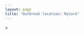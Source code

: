 ```yaml
---
layout: page
title: "Outbreak location: Mysore"
---
```

<div id="mapid">
<script src="https://buda-magenta.github.io/hazard_map/load_map.js"></script>
><script>
var marker_outbreak = L.marker([12.305183, 76.655361],{"autoPan": true}).addTo(map); marker_outbreak.bindTooltip("Mysore").openTooltip();

var circle_1 = L.circle([12.979120, 77.591300], {"pane": "markerPane", "color": "red", "fill": true, "fillOpacity": 0.2, "fillRule": "evenodd", "lineCap": "round", "lineJoin": "round", "opacity": 1.0, "radius": 874688, "stroke": true, "weight": 2}).addTo(map);
circle_1.bindTooltip("Bangalore<br>rank: 1<br>hazard index: 0.218672")

var circle_2 = L.circle([13.007082, 76.099270], {"pane": "markerPane", "color": "red", "fill": true, "fillOpacity": 0.2, "fillRule": "evenodd", "lineCap": "round", "lineJoin": "round", "opacity": 1.0, "radius": 115937, "stroke": true, "weight": 2}).addTo(map);
circle_2.bindTooltip("Hassan<br>rank: 2<br>hazard index: 0.028984")

var circle_3 = L.circle([13.932609, 75.574978], {"pane": "markerPane", "color": "red", "fill": true, "fillOpacity": 0.2, "fillRule": "evenodd", "lineCap": "round", "lineJoin": "round", "opacity": 1.0, "radius": 64128, "stroke": true, "weight": 2}).addTo(map);
circle_3.bindTooltip("Shimoga<br>rank: 3<br>hazard index: 0.016032")

var circle_4 = L.circle([11.258608, 75.778874], {"pane": "markerPane", "color": "red", "fill": true, "fillOpacity": 0.2, "fillRule": "evenodd", "lineCap": "round", "lineJoin": "round", "opacity": 1.0, "radius": 40302, "stroke": true, "weight": 2}).addTo(map);
circle_4.bindTooltip("Kozhikode<br>rank: 4<br>hazard index: 0.010076")

var circle_5 = L.circle([13.083694, 80.270186], {"pane": "markerPane", "color": "red", "fill": true, "fillOpacity": 0.2, "fillRule": "evenodd", "lineCap": "round", "lineJoin": "round", "opacity": 1.0, "radius": 35771, "stroke": true, "weight": 2}).addTo(map);
circle_5.bindTooltip("Chennai<br>rank: 5<br>hazard index: 0.008943")

var circle_6 = L.circle([20.166670, 79.172114], {"pane": "markerPane", "color": "red", "fill": true, "fillOpacity": 0.2, "fillRule": "evenodd", "lineCap": "round", "lineJoin": "round", "opacity": 1.0, "radius": 29987, "stroke": true, "weight": 2}).addTo(map);
circle_6.bindTooltip("Bhadravati<br>rank: 6<br>hazard index: 0.007497")

var circle_7 = L.circle([15.351838, 75.137985], {"pane": "markerPane", "color": "red", "fill": true, "fillOpacity": 0.2, "fillRule": "evenodd", "lineCap": "round", "lineJoin": "round", "opacity": 1.0, "radius": 27012, "stroke": true, "weight": 2}).addTo(map);
circle_7.bindTooltip("Hubli<br>rank: 7<br>hazard index: 0.006753")

var circle_8 = L.circle([11.001812, 76.962842], {"pane": "markerPane", "color": "red", "fill": true, "fillOpacity": 0.2, "fillRule": "evenodd", "lineCap": "round", "lineJoin": "round", "opacity": 1.0, "radius": 25938, "stroke": true, "weight": 2}).addTo(map);
circle_8.bindTooltip("Coimbatore<br>rank: 8<br>hazard index: 0.006485")

var circle_9 = L.circle([13.340077, 77.100621], {"pane": "markerPane", "color": "red", "fill": true, "fillOpacity": 0.2, "fillRule": "evenodd", "lineCap": "round", "lineJoin": "round", "opacity": 1.0, "radius": 22351, "stroke": true, "weight": 2}).addTo(map);
circle_9.bindTooltip("Tumkur<br>rank: 9<br>hazard index: 0.005588")

var circle_10 = L.circle([11.664300, 78.146000], {"pane": "markerPane", "color": "red", "fill": true, "fillOpacity": 0.2, "fillRule": "evenodd", "lineCap": "round", "lineJoin": "round", "opacity": 1.0, "radius": 21796, "stroke": true, "weight": 2}).addTo(map);
circle_10.bindTooltip("Salem<br>rank: 10<br>hazard index: 0.005449")

var circle_11 = L.circle([11.876225, 75.373804], {"pane": "markerPane", "color": "red", "fill": true, "fillOpacity": 0.2, "fillRule": "evenodd", "lineCap": "round", "lineJoin": "round", "opacity": 1.0, "radius": 21565, "stroke": true, "weight": 2}).addTo(map);
circle_11.bindTooltip("Kannur<br>rank: 11<br>hazard index: 0.005391")

var circle_12 = L.circle([11.101781, 77.345192], {"pane": "markerPane", "color": "red", "fill": true, "fillOpacity": 0.2, "fillRule": "evenodd", "lineCap": "round", "lineJoin": "round", "opacity": 1.0, "radius": 18275, "stroke": true, "weight": 2}).addTo(map);
circle_12.bindTooltip("Tiruppur<br>rank: 12<br>hazard index: 0.004569")

var circle_13 = L.circle([28.651718, 77.221939], {"pane": "markerPane", "color": "red", "fill": true, "fillOpacity": 0.2, "fillRule": "evenodd", "lineCap": "round", "lineJoin": "round", "opacity": 1.0, "radius": 17869, "stroke": true, "weight": 2}).addTo(map);
circle_13.bindTooltip("Delhi<br>rank: 13<br>hazard index: 0.004467")

var circle_14 = L.circle([14.466127, 75.920636], {"pane": "markerPane", "color": "red", "fill": true, "fillOpacity": 0.2, "fillRule": "evenodd", "lineCap": "round", "lineJoin": "round", "opacity": 1.0, "radius": 15377, "stroke": true, "weight": 2}).addTo(map);
circle_14.bindTooltip("Davanagere<br>rank: 14<br>hazard index: 0.003844")

var circle_15 = L.circle([19.075990, 72.877393], {"pane": "markerPane", "color": "red", "fill": true, "fillOpacity": 0.2, "fillRule": "evenodd", "lineCap": "round", "lineJoin": "round", "opacity": 1.0, "radius": 14799, "stroke": true, "weight": 2}).addTo(map);
circle_15.bindTooltip("Mumbai<br>rank: 15<br>hazard index: 0.003700")

var circle_16 = L.circle([12.869810, 74.843008], {"pane": "markerPane", "color": "red", "fill": true, "fillOpacity": 0.2, "fillRule": "evenodd", "lineCap": "round", "lineJoin": "round", "opacity": 1.0, "radius": 14033, "stroke": true, "weight": 2}).addTo(map);
circle_16.bindTooltip("Mangalore<br>rank: 16<br>hazard index: 0.003508")

var circle_17 = L.circle([12.523889, 76.896196], {"pane": "markerPane", "color": "red", "fill": true, "fillOpacity": 0.2, "fillRule": "evenodd", "lineCap": "round", "lineJoin": "round", "opacity": 1.0, "radius": 13744, "stroke": true, "weight": 2}).addTo(map);
circle_17.bindTooltip("Mandya<br>rank: 17<br>hazard index: 0.003436")

var circle_18 = L.circle([17.388786, 78.461065], {"pane": "markerPane", "color": "red", "fill": true, "fillOpacity": 0.2, "fillRule": "evenodd", "lineCap": "round", "lineJoin": "round", "opacity": 1.0, "radius": 13061, "stroke": true, "weight": 2}).addTo(map);
circle_18.bindTooltip("Hyderabad<br>rank: 18<br>hazard index: 0.003265")

var circle_19 = L.circle([13.318014, 75.773874], {"pane": "markerPane", "color": "red", "fill": true, "fillOpacity": 0.2, "fillRule": "evenodd", "lineCap": "round", "lineJoin": "round", "opacity": 1.0, "radius": 11985, "stroke": true, "weight": 2}).addTo(map);
circle_19.bindTooltip("Chikmagalur<br>rank: 19<br>hazard index: 0.002996")

var circle_20 = L.circle([12.955100, 78.269900], {"pane": "markerPane", "color": "red", "fill": true, "fillOpacity": 0.2, "fillRule": "evenodd", "lineCap": "round", "lineJoin": "round", "opacity": 1.0, "radius": 11114, "stroke": true, "weight": 2}).addTo(map);
circle_20.bindTooltip("Robertson Pet<br>rank: 20<br>hazard index: 0.002779")

var circle_21 = L.circle([17.849907, 75.276320], {"pane": "markerPane", "color": "red", "fill": true, "fillOpacity": 0.2, "fillRule": "evenodd", "lineCap": "round", "lineJoin": "round", "opacity": 1.0, "radius": 10682, "stroke": true, "weight": 2}).addTo(map);
circle_21.bindTooltip("Solapur<br>rank: 21<br>hazard index: 0.002671")

var circle_22 = L.circle([10.787898, 76.474087], {"pane": "markerPane", "color": "red", "fill": true, "fillOpacity": 0.2, "fillRule": "evenodd", "lineCap": "round", "lineJoin": "round", "opacity": 1.0, "radius": 10044, "stroke": true, "weight": 2}).addTo(map);
circle_22.bindTooltip("Palakkad<br>rank: 22<br>hazard index: 0.002511")

var circle_23 = L.circle([22.541418, 88.357691], {"pane": "markerPane", "color": "red", "fill": true, "fillOpacity": 0.2, "fillRule": "evenodd", "lineCap": "round", "lineJoin": "round", "opacity": 1.0, "radius": 8866, "stroke": true, "weight": 2}).addTo(map);
circle_23.bindTooltip("Kolkata<br>rank: 23<br>hazard index: 0.002217")

var circle_24 = L.circle([12.732884, 77.830948], {"pane": "markerPane", "color": "red", "fill": true, "fillOpacity": 0.2, "fillRule": "evenodd", "lineCap": "round", "lineJoin": "round", "opacity": 1.0, "radius": 7463, "stroke": true, "weight": 2}).addTo(map);
circle_24.bindTooltip("Hosur<br>rank: 24<br>hazard index: 0.001866")

var circle_25 = L.circle([18.521428, 73.854454], {"pane": "markerPane", "color": "red", "fill": true, "fillOpacity": 0.2, "fillRule": "evenodd", "lineCap": "round", "lineJoin": "round", "opacity": 1.0, "radius": 6926, "stroke": true, "weight": 2}).addTo(map);
circle_25.bindTooltip("Pune<br>rank: 25<br>hazard index: 0.001732")

var circle_26 = L.circle([13.137000, 78.133961], {"pane": "markerPane", "color": "red", "fill": true, "fillOpacity": 0.2, "fillRule": "evenodd", "lineCap": "round", "lineJoin": "round", "opacity": 1.0, "radius": 5731, "stroke": true, "weight": 2}).addTo(map);
circle_26.bindTooltip("Kolar<br>rank: 26<br>hazard index: 0.001433")

var circle_27 = L.circle([13.826383, 77.493772], {"pane": "markerPane", "color": "red", "fill": true, "fillOpacity": 0.2, "fillRule": "evenodd", "lineCap": "round", "lineJoin": "round", "opacity": 1.0, "radius": 5176, "stroke": true, "weight": 2}).addTo(map);
circle_27.bindTooltip("Hindupur<br>rank: 27<br>hazard index: 0.001294")

var circle_28 = L.circle([11.369204, 77.676627], {"pane": "markerPane", "color": "red", "fill": true, "fillOpacity": 0.2, "fillRule": "evenodd", "lineCap": "round", "lineJoin": "round", "opacity": 1.0, "radius": 4819, "stroke": true, "weight": 2}).addTo(map);
circle_28.bindTooltip("Erode<br>rank: 28<br>hazard index: 0.001205")

var circle_29 = L.circle([23.021624, 72.579707], {"pane": "markerPane", "color": "red", "fill": true, "fillOpacity": 0.2, "fillRule": "evenodd", "lineCap": "round", "lineJoin": "round", "opacity": 1.0, "radius": 4653, "stroke": true, "weight": 2}).addTo(map);
circle_29.bindTooltip("Ahmedabad<br>rank: 29<br>hazard index: 0.001163")

var circle_30 = L.circle([10.525626, 76.213254], {"pane": "markerPane", "color": "red", "fill": true, "fillOpacity": 0.2, "fillRule": "evenodd", "lineCap": "round", "lineJoin": "round", "opacity": 1.0, "radius": 4134, "stroke": true, "weight": 2}).addTo(map);
circle_30.bindTooltip("Thrissur<br>rank: 30<br>hazard index: 0.001034")

var circle_31 = L.circle([9.931308, 76.267414], {"pane": "markerPane", "color": "red", "fill": true, "fillOpacity": 0.2, "fillRule": "evenodd", "lineCap": "round", "lineJoin": "round", "opacity": 1.0, "radius": 4098, "stroke": true, "weight": 2}).addTo(map);
circle_31.bindTooltip("Kochi<br>rank: 31<br>hazard index: 0.001025")

var circle_32 = L.circle([16.508759, 80.618510], {"pane": "markerPane", "color": "red", "fill": true, "fillOpacity": 0.2, "fillRule": "evenodd", "lineCap": "round", "lineJoin": "round", "opacity": 1.0, "radius": 3926, "stroke": true, "weight": 2}).addTo(map);
circle_32.bindTooltip("Vijayawada<br>rank: 32<br>hazard index: 0.000982")

var circle_33 = L.circle([17.723128, 83.301284], {"pane": "markerPane", "color": "red", "fill": true, "fillOpacity": 0.2, "fillRule": "evenodd", "lineCap": "round", "lineJoin": "round", "opacity": 1.0, "radius": 3889, "stroke": true, "weight": 2}).addTo(map);
circle_33.bindTooltip("Visakhapatnam<br>rank: 33<br>hazard index: 0.000972")

var circle_34 = L.circle([14.654623, 77.556260], {"pane": "markerPane", "color": "red", "fill": true, "fillOpacity": 0.2, "fillRule": "evenodd", "lineCap": "round", "lineJoin": "round", "opacity": 1.0, "radius": 3799, "stroke": true, "weight": 2}).addTo(map);
circle_34.bindTooltip("Anantapur<br>rank: 34<br>hazard index: 0.000950")

var circle_35 = L.circle([14.625888, 75.635724], {"pane": "markerPane", "color": "red", "fill": true, "fillOpacity": 0.2, "fillRule": "evenodd", "lineCap": "round", "lineJoin": "round", "opacity": 1.0, "radius": 3731, "stroke": true, "weight": 2}).addTo(map);
circle_35.bindTooltip("Ranibennur<br>rank: 35<br>hazard index: 0.000933")

var circle_36 = L.circle([9.926115, 78.114098], {"pane": "markerPane", "color": "red", "fill": true, "fillOpacity": 0.2, "fillRule": "evenodd", "lineCap": "round", "lineJoin": "round", "opacity": 1.0, "radius": 3598, "stroke": true, "weight": 2}).addTo(map);
circle_36.bindTooltip("Madurai<br>rank: 36<br>hazard index: 0.000900")

var circle_37 = L.circle([15.398403, 73.812918], {"pane": "markerPane", "color": "red", "fill": true, "fillOpacity": 0.2, "fillRule": "evenodd", "lineCap": "round", "lineJoin": "round", "opacity": 1.0, "radius": 3548, "stroke": true, "weight": 2}).addTo(map);
circle_37.bindTooltip("Vasco Da Gama<br>rank: 37<br>hazard index: 0.000887")

var circle_38 = L.circle([20.266777, 85.843559], {"pane": "markerPane", "color": "red", "fill": true, "fillOpacity": 0.2, "fillRule": "evenodd", "lineCap": "round", "lineJoin": "round", "opacity": 1.0, "radius": 3492, "stroke": true, "weight": 2}).addTo(map);
circle_38.bindTooltip("Bhubaneswar<br>rank: 38<br>hazard index: 0.000873")

var circle_39 = L.circle([18.793568, 80.815939], {"pane": "markerPane", "color": "red", "fill": true, "fillOpacity": 0.2, "fillRule": "evenodd", "lineCap": "round", "lineJoin": "round", "opacity": 1.0, "radius": 3431, "stroke": true, "weight": 2}).addTo(map);
circle_39.bindTooltip("Bijapur<br>rank: 39<br>hazard index: 0.000858")

var circle_40 = L.circle([10.804973, 78.687030], {"pane": "markerPane", "color": "red", "fill": true, "fillOpacity": 0.2, "fillRule": "evenodd", "lineCap": "round", "lineJoin": "round", "opacity": 1.0, "radius": 3066, "stroke": true, "weight": 2}).addTo(map);
circle_40.bindTooltip("Tiruchirappalli<br>rank: 40<br>hazard index: 0.000767")

var circle_41 = L.circle([8.576971, 77.050125], {"pane": "markerPane", "color": "red", "fill": true, "fillOpacity": 0.2, "fillRule": "evenodd", "lineCap": "round", "lineJoin": "round", "opacity": 1.0, "radius": 2910, "stroke": true, "weight": 2}).addTo(map);
circle_41.bindTooltip("Thiruvananthapuram<br>rank: 41<br>hazard index: 0.000728")

var circle_42 = L.circle([21.149813, 79.082056], {"pane": "markerPane", "color": "red", "fill": true, "fillOpacity": 0.2, "fillRule": "evenodd", "lineCap": "round", "lineJoin": "round", "opacity": 1.0, "radius": 2323, "stroke": true, "weight": 2}).addTo(map);
circle_42.bindTooltip("Nagpur<br>rank: 42<br>hazard index: 0.000581")

var circle_43 = L.circle([14.226644, 76.400512], {"pane": "markerPane", "color": "red", "fill": true, "fillOpacity": 0.2, "fillRule": "evenodd", "lineCap": "round", "lineJoin": "round", "opacity": 1.0, "radius": 2319, "stroke": true, "weight": 2}).addTo(map);
circle_43.bindTooltip("Chitradurga<br>rank: 43<br>hazard index: 0.000580")

var circle_44 = L.circle([21.170200, 72.831100], {"pane": "markerPane", "color": "red", "fill": true, "fillOpacity": 0.2, "fillRule": "evenodd", "lineCap": "round", "lineJoin": "round", "opacity": 1.0, "radius": 2300, "stroke": true, "weight": 2}).addTo(map);
circle_44.bindTooltip("Surat<br>rank: 44<br>hazard index: 0.000575")

var circle_45 = L.circle([14.422347, 77.720069], {"pane": "markerPane", "color": "red", "fill": true, "fillOpacity": 0.2, "fillRule": "evenodd", "lineCap": "round", "lineJoin": "round", "opacity": 1.0, "radius": 2263, "stroke": true, "weight": 2}).addTo(map);
circle_45.bindTooltip("Dharmavaram<br>rank: 45<br>hazard index: 0.000566")

var circle_46 = L.circle([15.857267, 74.506934], {"pane": "markerPane", "color": "red", "fill": true, "fillOpacity": 0.2, "fillRule": "evenodd", "lineCap": "round", "lineJoin": "round", "opacity": 1.0, "radius": 2223, "stroke": true, "weight": 2}).addTo(map);
circle_46.bindTooltip("Belgaum<br>rank: 46<br>hazard index: 0.000556")

var circle_47 = L.circle([17.166667, 77.083333], {"pane": "markerPane", "color": "red", "fill": true, "fillOpacity": 0.2, "fillRule": "evenodd", "lineCap": "round", "lineJoin": "round", "opacity": 1.0, "radius": 2113, "stroke": true, "weight": 2}).addTo(map);
circle_47.bindTooltip("Gulbarga<br>rank: 47<br>hazard index: 0.000528")

var circle_48 = L.circle([26.838100, 80.934600], {"pane": "markerPane", "color": "red", "fill": true, "fillOpacity": 0.2, "fillRule": "evenodd", "lineCap": "round", "lineJoin": "round", "opacity": 1.0, "radius": 2105, "stroke": true, "weight": 2}).addTo(map);
circle_48.bindTooltip("Lucknow<br>rank: 48<br>hazard index: 0.000526")

var circle_49 = L.circle([15.143395, 76.919388], {"pane": "markerPane", "color": "red", "fill": true, "fillOpacity": 0.2, "fillRule": "evenodd", "lineCap": "round", "lineJoin": "round", "opacity": 1.0, "radius": 2100, "stroke": true, "weight": 2}).addTo(map);
circle_49.bindTooltip("Bellary<br>rank: 49<br>hazard index: 0.000525")

var circle_50 = L.circle([26.915458, 75.818982], {"pane": "markerPane", "color": "red", "fill": true, "fillOpacity": 0.2, "fillRule": "evenodd", "lineCap": "round", "lineJoin": "round", "opacity": 1.0, "radius": 2039, "stroke": true, "weight": 2}).addTo(map);
circle_50.bindTooltip("Jaipur<br>rank: 50<br>hazard index: 0.000510")

var circle_51 = L.circle([13.160105, 79.155551], {"pane": "markerPane", "color": "red", "fill": true, "fillOpacity": 0.2, "fillRule": "evenodd", "lineCap": "round", "lineJoin": "round", "opacity": 1.0, "radius": 1943, "stroke": true, "weight": 2}).addTo(map);
circle_51.bindTooltip("Chittoor<br>rank: 51<br>hazard index: 0.000486")

var circle_52 = L.circle([15.426365, 75.630079], {"pane": "markerPane", "color": "red", "fill": true, "fillOpacity": 0.2, "fillRule": "evenodd", "lineCap": "round", "lineJoin": "round", "opacity": 1.0, "radius": 1878, "stroke": true, "weight": 2}).addTo(map);
circle_52.bindTooltip("Gadag<br>rank: 52<br>hazard index: 0.000470")

var circle_53 = L.circle([26.180598, 91.753943], {"pane": "markerPane", "color": "red", "fill": true, "fillOpacity": 0.2, "fillRule": "evenodd", "lineCap": "round", "lineJoin": "round", "opacity": 1.0, "radius": 1859, "stroke": true, "weight": 2}).addTo(map);
circle_53.bindTooltip("Guwahati<br>rank: 53<br>hazard index: 0.000465")

var circle_54 = L.circle([25.609324, 85.123525], {"pane": "markerPane", "color": "red", "fill": true, "fillOpacity": 0.2, "fillRule": "evenodd", "lineCap": "round", "lineJoin": "round", "opacity": 1.0, "radius": 1854, "stroke": true, "weight": 2}).addTo(map);
circle_54.bindTooltip("Patna<br>rank: 54<br>hazard index: 0.000464")

var circle_55 = L.circle([12.794811, 79.000641], {"pane": "markerPane", "color": "red", "fill": true, "fillOpacity": 0.2, "fillRule": "evenodd", "lineCap": "round", "lineJoin": "round", "opacity": 1.0, "radius": 1788, "stroke": true, "weight": 2}).addTo(map);
circle_55.bindTooltip("Vellore<br>rank: 55<br>hazard index: 0.000447")

var circle_56 = L.circle([13.573260, 78.479146], {"pane": "markerPane", "color": "red", "fill": true, "fillOpacity": 0.2, "fillRule": "evenodd", "lineCap": "round", "lineJoin": "round", "opacity": 1.0, "radius": 1629, "stroke": true, "weight": 2}).addTo(map);
circle_56.bindTooltip("Madanapalle<br>rank: 56<br>hazard index: 0.000407")

var circle_57 = L.circle([12.792907, 78.699917], {"pane": "markerPane", "color": "red", "fill": true, "fillOpacity": 0.2, "fillRule": "evenodd", "lineCap": "round", "lineJoin": "round", "opacity": 1.0, "radius": 1496, "stroke": true, "weight": 2}).addTo(map);
circle_57.bindTooltip("Ambur<br>rank: 57<br>hazard index: 0.000374")

var circle_58 = L.circle([13.631637, 79.423171], {"pane": "markerPane", "color": "red", "fill": true, "fillOpacity": 0.2, "fillRule": "evenodd", "lineCap": "round", "lineJoin": "round", "opacity": 1.0, "radius": 1495, "stroke": true, "weight": 2}).addTo(map);
circle_58.bindTooltip("Tirupati<br>rank: 58<br>hazard index: 0.000374")

var circle_59 = L.circle([22.720362, 75.868200], {"pane": "markerPane", "color": "red", "fill": true, "fillOpacity": 0.2, "fillRule": "evenodd", "lineCap": "round", "lineJoin": "round", "opacity": 1.0, "radius": 1486, "stroke": true, "weight": 2}).addTo(map);
circle_59.bindTooltip("Indore<br>rank: 59<br>hazard index: 0.000372")

var circle_60 = L.circle([25.531031, 78.652689], {"pane": "markerPane", "color": "red", "fill": true, "fillOpacity": 0.2, "fillRule": "evenodd", "lineCap": "round", "lineJoin": "round", "opacity": 1.0, "radius": 1427, "stroke": true, "weight": 2}).addTo(map);
circle_60.bindTooltip("Jhansi<br>rank: 60<br>hazard index: 0.000357")

var circle_61 = L.circle([23.370035, 85.325013], {"pane": "markerPane", "color": "red", "fill": true, "fillOpacity": 0.2, "fillRule": "evenodd", "lineCap": "round", "lineJoin": "round", "opacity": 1.0, "radius": 1393, "stroke": true, "weight": 2}).addTo(map);
circle_61.bindTooltip("Ranchi<br>rank: 61<br>hazard index: 0.000348")

var circle_62 = L.circle([12.227213, 79.070156], {"pane": "markerPane", "color": "red", "fill": true, "fillOpacity": 0.2, "fillRule": "evenodd", "lineCap": "round", "lineJoin": "round", "opacity": 1.0, "radius": 1242, "stroke": true, "weight": 2}).addTo(map);
circle_62.bindTooltip("Tiruvannamalai<br>rank: 62<br>hazard index: 0.000311")

var circle_63 = L.circle([16.185317, 75.696792], {"pane": "markerPane", "color": "red", "fill": true, "fillOpacity": 0.2, "fillRule": "evenodd", "lineCap": "round", "lineJoin": "round", "opacity": 1.0, "radius": 1178, "stroke": true, "weight": 2}).addTo(map);
circle_63.bindTooltip("Bagalkot<br>rank: 63<br>hazard index: 0.000295")

var circle_64 = L.circle([15.119651, 77.455290], {"pane": "markerPane", "color": "red", "fill": true, "fillOpacity": 0.2, "fillRule": "evenodd", "lineCap": "round", "lineJoin": "round", "opacity": 1.0, "radius": 1136, "stroke": true, "weight": 2}).addTo(map);
circle_64.bindTooltip("Guntakal<br>rank: 64<br>hazard index: 0.000284")

var circle_65 = L.circle([16.850253, 74.594888], {"pane": "markerPane", "color": "red", "fill": true, "fillOpacity": 0.2, "fillRule": "evenodd", "lineCap": "round", "lineJoin": "round", "opacity": 1.0, "radius": 1100, "stroke": true, "weight": 2}).addTo(map);
circle_65.bindTooltip("Sangli<br>rank: 65<br>hazard index: 0.000275")

var circle_66 = L.circle([8.887951, 76.595501], {"pane": "markerPane", "color": "red", "fill": true, "fillOpacity": 0.2, "fillRule": "evenodd", "lineCap": "round", "lineJoin": "round", "opacity": 1.0, "radius": 1063, "stroke": true, "weight": 2}).addTo(map);
circle_66.bindTooltip("Kollam<br>rank: 66<br>hazard index: 0.000266")

var circle_67 = L.circle([16.083333, 77.166667], {"pane": "markerPane", "color": "red", "fill": true, "fillOpacity": 0.2, "fillRule": "evenodd", "lineCap": "round", "lineJoin": "round", "opacity": 1.0, "radius": 997, "stroke": true, "weight": 2}).addTo(map);
circle_67.bindTooltip("Raichur<br>rank: 67<br>hazard index: 0.000249")

var circle_68 = L.circle([25.438130, 81.833800], {"pane": "markerPane", "color": "red", "fill": true, "fillOpacity": 0.2, "fillRule": "evenodd", "lineCap": "round", "lineJoin": "round", "opacity": 1.0, "radius": 979, "stroke": true, "weight": 2}).addTo(map);
circle_68.bindTooltip("Allahabad<br>rank: 68<br>hazard index: 0.000245")

var circle_69 = L.circle([19.194329, 72.970178], {"pane": "markerPane", "color": "red", "fill": true, "fillOpacity": 0.2, "fillRule": "evenodd", "lineCap": "round", "lineJoin": "round", "opacity": 1.0, "radius": 971, "stroke": true, "weight": 2}).addTo(map);
circle_69.bindTooltip("Thane<br>rank: 69<br>hazard index: 0.000243")

var circle_70 = L.circle([23.160894, 79.949770], {"pane": "markerPane", "color": "red", "fill": true, "fillOpacity": 0.2, "fillRule": "evenodd", "lineCap": "round", "lineJoin": "round", "opacity": 1.0, "radius": 924, "stroke": true, "weight": 2}).addTo(map);
circle_70.bindTooltip("Jabalpur<br>rank: 70<br>hazard index: 0.000231")

var circle_71 = L.circle([15.266493, 76.387230], {"pane": "markerPane", "color": "red", "fill": true, "fillOpacity": 0.2, "fillRule": "evenodd", "lineCap": "round", "lineJoin": "round", "opacity": 1.0, "radius": 909, "stroke": true, "weight": 2}).addTo(map);
circle_71.bindTooltip("Hospet<br>rank: 71<br>hazard index: 0.000227")

var circle_72 = L.circle([17.005045, 81.780473], {"pane": "markerPane", "color": "red", "fill": true, "fillOpacity": 0.2, "fillRule": "evenodd", "lineCap": "round", "lineJoin": "round", "opacity": 1.0, "radius": 871, "stroke": true, "weight": 2}).addTo(map);
circle_72.bindTooltip("Rajahmundry<br>rank: 72<br>hazard index: 0.000218")

var circle_73 = L.circle([25.335649, 83.007629], {"pane": "markerPane", "color": "red", "fill": true, "fillOpacity": 0.2, "fillRule": "evenodd", "lineCap": "round", "lineJoin": "round", "opacity": 1.0, "radius": 861, "stroke": true, "weight": 2}).addTo(map);
circle_73.bindTooltip("Varanasi<br>rank: 73<br>hazard index: 0.000215")

var circle_74 = L.circle([22.297314, 73.194257], {"pane": "markerPane", "color": "red", "fill": true, "fillOpacity": 0.2, "fillRule": "evenodd", "lineCap": "round", "lineJoin": "round", "opacity": 1.0, "radius": 859, "stroke": true, "weight": 2}).addTo(map);
circle_74.bindTooltip("Vadodara<br>rank: 74<br>hazard index: 0.000215")

var circle_75 = L.circle([30.733442, 76.779714], {"pane": "markerPane", "color": "red", "fill": true, "fillOpacity": 0.2, "fillRule": "evenodd", "lineCap": "round", "lineJoin": "round", "opacity": 1.0, "radius": 843, "stroke": true, "weight": 2}).addTo(map);
circle_75.bindTooltip("Chandigarh<br>rank: 75<br>hazard index: 0.000211")

var circle_76 = L.circle([8.805260, 78.145274], {"pane": "markerPane", "color": "red", "fill": true, "fillOpacity": 0.2, "fillRule": "evenodd", "lineCap": "round", "lineJoin": "round", "opacity": 1.0, "radius": 839, "stroke": true, "weight": 2}).addTo(map);
circle_76.bindTooltip("Thoothukudi<br>rank: 76<br>hazard index: 0.000210")

var circle_77 = L.circle([16.291519, 80.454159], {"pane": "markerPane", "color": "red", "fill": true, "fillOpacity": 0.2, "fillRule": "evenodd", "lineCap": "round", "lineJoin": "round", "opacity": 1.0, "radius": 818, "stroke": true, "weight": 2}).addTo(map);
circle_77.bindTooltip("Guntur<br>rank: 77<br>hazard index: 0.000205")

var circle_78 = L.circle([10.786027, 79.138150], {"pane": "markerPane", "color": "red", "fill": true, "fillOpacity": 0.2, "fillRule": "evenodd", "lineCap": "round", "lineJoin": "round", "opacity": 1.0, "radius": 805, "stroke": true, "weight": 2}).addTo(map);
circle_78.bindTooltip("Thanjavur<br>rank: 78<br>hazard index: 0.000201")

var circle_79 = L.circle([15.830925, 78.042537], {"pane": "markerPane", "color": "red", "fill": true, "fillOpacity": 0.2, "fillRule": "evenodd", "lineCap": "round", "lineJoin": "round", "opacity": 1.0, "radius": 797, "stroke": true, "weight": 2}).addTo(map);
circle_79.bindTooltip("Kurnool<br>rank: 79<br>hazard index: 0.000199")

var circle_80 = L.circle([26.698885, 88.320030], {"pane": "markerPane", "color": "red", "fill": true, "fillOpacity": 0.2, "fillRule": "evenodd", "lineCap": "round", "lineJoin": "round", "opacity": 1.0, "radius": 773, "stroke": true, "weight": 2}).addTo(map);
circle_80.bindTooltip("Bagdogra<br>rank: 80<br>hazard index: 0.000193")

var circle_81 = L.circle([16.702841, 74.240533], {"pane": "markerPane", "color": "red", "fill": true, "fillOpacity": 0.2, "fillRule": "evenodd", "lineCap": "round", "lineJoin": "round", "opacity": 1.0, "radius": 764, "stroke": true, "weight": 2}).addTo(map);
circle_81.bindTooltip("Kolhapur<br>rank: 81<br>hazard index: 0.000191")

var circle_82 = L.circle([23.258486, 77.401989], {"pane": "markerPane", "color": "red", "fill": true, "fillOpacity": 0.2, "fillRule": "evenodd", "lineCap": "round", "lineJoin": "round", "opacity": 1.0, "radius": 739, "stroke": true, "weight": 2}).addTo(map);
circle_82.bindTooltip("Bhopal<br>rank: 82<br>hazard index: 0.000185")

var circle_83 = L.circle([10.330330, 78.067398], {"pane": "markerPane", "color": "red", "fill": true, "fillOpacity": 0.2, "fillRule": "evenodd", "lineCap": "round", "lineJoin": "round", "opacity": 1.0, "radius": 733, "stroke": true, "weight": 2}).addTo(map);
circle_83.bindTooltip("Dindigul<br>rank: 83<br>hazard index: 0.000183")

var circle_84 = L.circle([15.631900, 77.275900], {"pane": "markerPane", "color": "red", "fill": true, "fillOpacity": 0.2, "fillRule": "evenodd", "lineCap": "round", "lineJoin": "round", "opacity": 1.0, "radius": 714, "stroke": true, "weight": 2}).addTo(map);
circle_84.bindTooltip("Adoni<br>rank: 84<br>hazard index: 0.000179")

var circle_85 = L.circle([13.341917, 74.747323], {"pane": "markerPane", "color": "red", "fill": true, "fillOpacity": 0.2, "fillRule": "evenodd", "lineCap": "round", "lineJoin": "round", "opacity": 1.0, "radius": 688, "stroke": true, "weight": 2}).addTo(map);
circle_85.bindTooltip("Udupi<br>rank: 85<br>hazard index: 0.000172")

var circle_86 = L.circle([19.439885, 72.880383], {"pane": "markerPane", "color": "red", "fill": true, "fillOpacity": 0.2, "fillRule": "evenodd", "lineCap": "round", "lineJoin": "round", "opacity": 1.0, "radius": 629, "stroke": true, "weight": 2}).addTo(map);
circle_86.bindTooltip("Vasai<br>rank: 86<br>hazard index: 0.000157")

var circle_87 = L.circle([14.449372, 79.987376], {"pane": "markerPane", "color": "red", "fill": true, "fillOpacity": 0.2, "fillRule": "evenodd", "lineCap": "round", "lineJoin": "round", "opacity": 1.0, "radius": 536, "stroke": true, "weight": 2}).addTo(map);
circle_87.bindTooltip("Nellore<br>rank: 87<br>hazard index: 0.000134")

var circle_88 = L.circle([8.701220, 77.579269], {"pane": "markerPane", "color": "red", "fill": true, "fillOpacity": 0.2, "fillRule": "evenodd", "lineCap": "round", "lineJoin": "round", "opacity": 1.0, "radius": 536, "stroke": true, "weight": 2}).addTo(map);
circle_88.bindTooltip("Tirunelveli<br>rank: 88<br>hazard index: 0.000134")

var circle_89 = L.circle([9.500665, 76.412414], {"pane": "markerPane", "color": "red", "fill": true, "fillOpacity": 0.2, "fillRule": "evenodd", "lineCap": "round", "lineJoin": "round", "opacity": 1.0, "radius": 530, "stroke": true, "weight": 2}).addTo(map);
circle_89.bindTooltip("Alappuzha<br>rank: 89<br>hazard index: 0.000133")

var circle_90 = L.circle([17.910400, 77.519900], {"pane": "markerPane", "color": "red", "fill": true, "fillOpacity": 0.2, "fillRule": "evenodd", "lineCap": "round", "lineJoin": "round", "opacity": 1.0, "radius": 521, "stroke": true, "weight": 2}).addTo(map);
circle_90.bindTooltip("Bidar<br>rank: 90<br>hazard index: 0.000130")

var circle_91 = L.circle([13.125476, 80.094090], {"pane": "markerPane", "color": "red", "fill": true, "fillOpacity": 0.2, "fillRule": "evenodd", "lineCap": "round", "lineJoin": "round", "opacity": 1.0, "radius": 511, "stroke": true, "weight": 2}).addTo(map);
circle_91.bindTooltip("Avadi<br>rank: 91<br>hazard index: 0.000128")

var circle_92 = L.circle([10.964555, 79.371730], {"pane": "markerPane", "color": "red", "fill": true, "fillOpacity": 0.2, "fillRule": "evenodd", "lineCap": "round", "lineJoin": "round", "opacity": 1.0, "radius": 507, "stroke": true, "weight": 2}).addTo(map);
circle_92.bindTooltip("Kumbakonam<br>rank: 92<br>hazard index: 0.000127")

var circle_93 = L.circle([13.156387, 80.300528], {"pane": "markerPane", "color": "red", "fill": true, "fillOpacity": 0.2, "fillRule": "evenodd", "lineCap": "round", "lineJoin": "round", "opacity": 1.0, "radius": 487, "stroke": true, "weight": 2}).addTo(map);
circle_93.bindTooltip("Tiruvottiyur<br>rank: 93<br>hazard index: 0.000122")

var circle_94 = L.circle([19.250000, 74.750000], {"pane": "markerPane", "color": "red", "fill": true, "fillOpacity": 0.2, "fillRule": "evenodd", "lineCap": "round", "lineJoin": "round", "opacity": 1.0, "radius": 464, "stroke": true, "weight": 2}).addTo(map);
circle_94.bindTooltip("Ahmadnagar<br>rank: 94<br>hazard index: 0.000116")

var circle_95 = L.circle([10.915649, 79.806949], {"pane": "markerPane", "color": "red", "fill": true, "fillOpacity": 0.2, "fillRule": "evenodd", "lineCap": "round", "lineJoin": "round", "opacity": 1.0, "radius": 426, "stroke": true, "weight": 2}).addTo(map);
circle_95.bindTooltip("Pondicherry<br>rank: 95<br>hazard index: 0.000107")

var circle_96 = L.circle([21.154541, 77.644296], {"pane": "markerPane", "color": "red", "fill": true, "fillOpacity": 0.2, "fillRule": "evenodd", "lineCap": "round", "lineJoin": "round", "opacity": 1.0, "radius": 408, "stroke": true, "weight": 2}).addTo(map);
circle_96.bindTooltip("Amravati<br>rank: 96<br>hazard index: 0.000102")

var circle_97 = L.circle([19.807608, 85.825254], {"pane": "markerPane", "color": "red", "fill": true, "fillOpacity": 0.2, "fillRule": "evenodd", "lineCap": "round", "lineJoin": "round", "opacity": 1.0, "radius": 402, "stroke": true, "weight": 2}).addTo(map);
circle_97.bindTooltip("Puri<br>rank: 97<br>hazard index: 0.000101")

var circle_98 = L.circle([21.237947, 81.633683], {"pane": "markerPane", "color": "red", "fill": true, "fillOpacity": 0.2, "fillRule": "evenodd", "lineCap": "round", "lineJoin": "round", "opacity": 1.0, "radius": 385, "stroke": true, "weight": 2}).addTo(map);
circle_98.bindTooltip("Raipur<br>rank: 98<br>hazard index: 0.000096")

var circle_99 = L.circle([31.634308, 74.873679], {"pane": "markerPane", "color": "red", "fill": true, "fillOpacity": 0.2, "fillRule": "evenodd", "lineCap": "round", "lineJoin": "round", "opacity": 1.0, "radius": 383, "stroke": true, "weight": 2}).addTo(map);
circle_99.bindTooltip("Amritsar<br>rank: 99<br>hazard index: 0.000096")

var circle_100 = L.circle([30.325565, 78.043681], {"pane": "markerPane", "color": "red", "fill": true, "fillOpacity": 0.2, "fillRule": "evenodd", "lineCap": "round", "lineJoin": "round", "opacity": 1.0, "radius": 375, "stroke": true, "weight": 2}).addTo(map);
circle_100.bindTooltip("Dehradun<br>rank: 100<br>hazard index: 0.000094")
</script>
</div>
